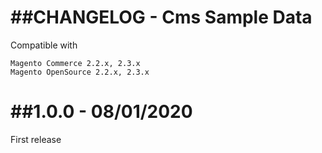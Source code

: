 ##CHANGELOG - Cms Sample Data
=============
Compatible with 
```
Magento Commerce 2.2.x, 2.3.x
Magento OpenSource 2.2.x, 2.3.x
```
##1.0.0 - 08/01/2020
=============
First release